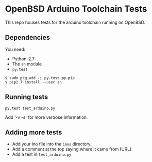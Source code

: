 # OpenBSD Arduino Toolchain Tests

This repo houses tests for the arduino toolchain running on OpenBSD.

## Dependencies

You need:

 * Python-2.7
 * The `sh` module
 * `py.test`

```
$ sudo pkg_add -i py-test py-pip
$ pip2.7 install --user sh
```

## Running tests

```
py.test test_arduino.py
```

Add '-v -s' for more verbose information.

## Adding more tests

 * Add your ino file into the `inos` directory.
 * Add a comment at the top saying where it came from (URL).
 * Add a test in `test_arduino.py`
